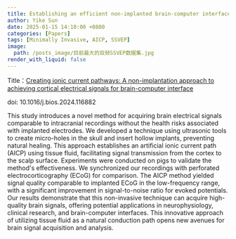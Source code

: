 ```yaml
---
title: Establishing an efficient non-implanted brain-computer interface system by creating ion current paths
author: Yike Sun
date: 2025-01-15 14:10:00 +0800
categories: [Papers]
tags: [Minimally Invasive, AICP, SSVEP]
image:
  path: /posts_image/目前最大的双频SSVEP数据集.jpg
render_with_liquid: false
---
```


Title：<a href="https://doi.org/10.1016/j.bios.2024.116882">Creating ionic current pathways: A non-implantation approach to achieving cortical electrical signals for brain-computer interface</a>

doi: 10.1016/j.bios.2024.116882

This study introduces a novel method for acquiring brain electrical signals comparable to intracranial recordings without the health risks associated with implanted electrodes. We developed a technique using ultrasonic tools to create micro-holes in the skull and insert hollow implants, preventing natural healing. This approach establishes an artificial ionic current path (AICP) using tissue fluid, facilitating signal transmission from the cortex to the scalp surface. Experiments were conducted on pigs to validate the method's effectiveness. We synchronized our recordings with perforated electrocorticography (ECoG) for comparison. The AICP method yielded signal quality comparable to implanted ECoG in the low-frequency range, with a significant improvement in signal-to-noise ratio for evoked potentials. Our results demonstrate that this non-invasive technique can acquire high-quality brain signals, offering potential applications in neurophysiology, clinical research, and brain-computer interfaces. This innovative approach of utilizing tissue fluid as a natural conduction path opens new avenues for brain signal acquisition and analysis.
